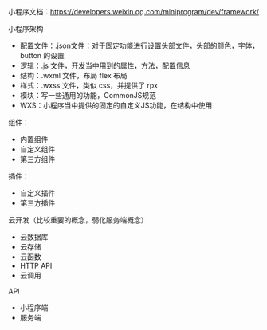 小程序文档：https://developers.weixin.qq.com/miniprogram/dev/framework/

小程序架构

- 配置文件：.json文件：对于固定功能进行设置头部文件，头部的颜色，字体，button 的设置
- 逻辑：.js 文件，开发当中用到的属性，方法，配置信息
- 结构：.wxml 文件，布局 flex 布局
- 样式：.wxss 文件，类似 css，并提供了 rpx
- 模块：写一些通用的功能，CommonJS规范
- WXS：小程序当中提供的固定的自定义JS功能，在结构中使用

组件：

- 内置组件
- 自定义组件
- 第三方组件

插件：

- 自定义插件
- 第三方插件

云开发（比较重要的概念，弱化服务端概念）

- 云数据库
- 云存储
- 云函数
- HTTP API
- 云调用

API

- 小程序端
- 服务端

